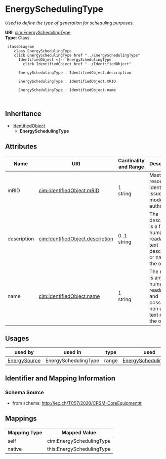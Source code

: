 # EnergySchedulingType


_Used to define the type of generation for scheduling purposes._





**URI**: [cim:EnergySchedulingType](http://iec.ch/TC57/CIM100#EnergySchedulingType)<br />
**Type**: Class




```mermaid
 classDiagram
    class EnergySchedulingType
    click EnergySchedulingType href "../EnergySchedulingType"
      IdentifiedObject <|-- EnergySchedulingType
        click IdentifiedObject href "../IdentifiedObject"
      
      EnergySchedulingType : IdentifiedObject.description
        
      EnergySchedulingType : IdentifiedObject.mRID
        
      EnergySchedulingType : IdentifiedObject.name
        
      
```





## Inheritance
* [IdentifiedObject](IdentifiedObject.md)
    * **EnergySchedulingType**



## Attributes


| Name | URI | Cardinality and Range | Description | Inheritance |
| ---  | --- | --- | --- | --- |
| mRID | [cim:IdentifiedObject.mRID](http://iec.ch/TC57/CIM100#IdentifiedObject.mRID) | 1 <br />  string  | Master resource identifier issued by a model authority | [IdentifiedObject](IdentifiedObject.md) |
| description | [cim:IdentifiedObject.description](http://iec.ch/TC57/CIM100#IdentifiedObject.description) | 0..1 <br />  string  | The description is a free human readable text describing or naming the object | [IdentifiedObject](IdentifiedObject.md) |
| name | [cim:IdentifiedObject.name](http://iec.ch/TC57/CIM100#IdentifiedObject.name) | 1 <br />  string  | The name is any free human readable and possibly non unique text naming the o... | [IdentifiedObject](IdentifiedObject.md) |





## Usages

| used by | used in | type | used |
| ---  | --- | --- | --- |
| [EnergySource](EnergySource.md) | EnergySchedulingType | range | [EnergySchedulingType](EnergySchedulingType.md) |






## Identifier and Mapping Information







### Schema Source


* from schema: http://iec.ch/TC57/2020/CPSM-CoreEquipment#





## Mappings

| Mapping Type | Mapped Value |
| ---  | ---  |
| self | cim:EnergySchedulingType |
| native | this:EnergySchedulingType |





